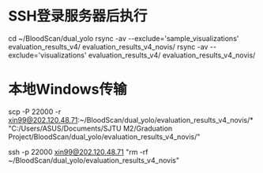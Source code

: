 # SSH登录服务器后执行
cd ~/BloodScan/dual_yolo
rsync -av --exclude='sample_visualizations' evaluation_results_v4/ evaluation_results_v4_novis/
rsync -av --exclude='visualizations' evaluation_results_v4/ evaluation_results_v4_novis/

# 本地Windows传输
scp -P 22000 -r xin99@202.120.48.71:~/BloodScan/dual_yolo/evaluation_results_v4_novis/* "C:/Users/ASUS/Documents/SJTU M2/Graduation Project/BloodScan/dual_yolo/evaluation_results_v4_novis/"

ssh -p 22000 xin99@202.120.48.71 "rm -rf ~/BloodScan/dual_yolo/evaluation_results_v4_novis"